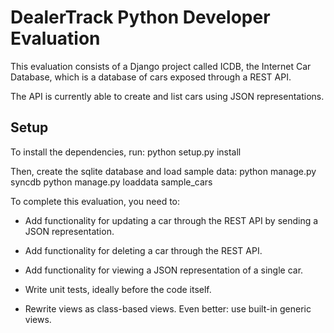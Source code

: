 # DealerTrack Python Developer Evaluation

This evaluation consists of a Django project called ICDB, the Internet Car
Database, which is a database of cars exposed through a REST API.

The API is currently able to create and list cars using JSON representations.

## Setup

To install the dependencies, run:
    python setup.py install

Then, create the sqlite database and load sample data:
    python manage.py syncdb
    python manage.py loaddata sample_cars

To complete this evaluation, you need to:

* Add functionality for updating a car through the REST API by sending a JSON
  representation.
* Add functionality for deleting a car through the REST API.
* Add functionality for viewing a JSON representation of a single car.

* Write unit tests, ideally before the code itself.
* Rewrite views as class-based views. Even better: use built-in generic views.
